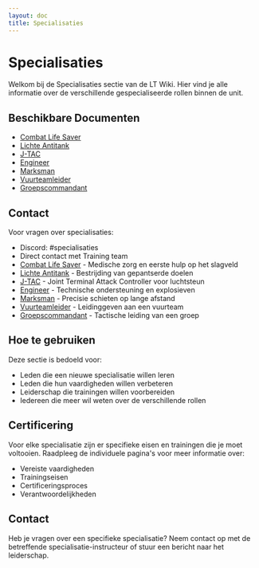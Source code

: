 ```yaml
---
layout: doc
title: Specialisaties
---
```


# Specialisaties

Welkom bij de Specialisaties sectie van de LT Wiki. Hier vind je alle informatie over de verschillende gespecialiseerde rollen binnen de unit.

## Beschikbare Documenten

- [Combat Life Saver](/specialisaties/combat-life-saver)
- [Lichte Antitank](/specialisaties/lichte-antitank)
- [J-TAC](/specialisaties/j-tac)
- [Engineer](/specialisaties/engineer)
- [Marksman](/specialisaties/marksman)
- [Vuurteamleider](/specialisaties/vuurteamleider)
- [Groepscommandant](/specialisaties/groepscommandant)

## Contact

Voor vragen over specialisaties:
- Discord: #specialisaties
- Direct contact met Training team
- [Combat Life Saver](/specialisaties/combat-life-saver) - Medische zorg en eerste hulp op het slagveld
- [Lichte Antitank](/specialisaties/lichte-antitank) - Bestrijding van gepantserde doelen
- [J-TAC](/specialisaties/j-tac) - Joint Terminal Attack Controller voor luchtsteun
- [Engineer](/specialisaties/engineer) - Technische ondersteuning en explosieven
- [Marksman](/specialisaties/marksman) - Precisie schieten op lange afstand
- [Vuurteamleider](/specialisaties/vuurteamleider) - Leidinggeven aan een vuurteam
- [Groepscommandant](/specialisaties/groepscommandant) - Tactische leiding van een groep

## Hoe te gebruiken

Deze sectie is bedoeld voor:
- Leden die een nieuwe specialisatie willen leren
- Leden die hun vaardigheden willen verbeteren
- Leiderschap die trainingen willen voorbereiden
- Iedereen die meer wil weten over de verschillende rollen

## Certificering

Voor elke specialisatie zijn er specifieke eisen en trainingen die je moet voltooien. Raadpleeg de individuele pagina's voor meer informatie over:
- Vereiste vaardigheden
- Trainingseisen
- Certificeringsproces
- Verantwoordelijkheden

## Contact

Heb je vragen over een specifieke specialisatie? Neem contact op met de betreffende specialisatie-instructeur of stuur een bericht naar het leiderschap. 